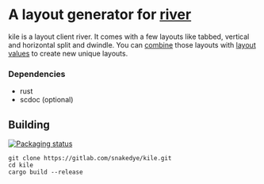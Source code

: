 # A layout generator for [river](https://github.com/ifreund/river)

kile is a layout client river. It comes with a few layouts like tabbed, vertical and horizontal split and dwindle. You can [combine](https://gitlab.com/snakedye/kile/-/blob/main/doc/kile.1.scd#L98) those layouts with [layout values](https://gitlab.com/snakedye/kile/-/blob/main/doc/kile.1.scd#L33) to create new unique layouts.

### Dependencies
- rust
- scdoc (optional)

## Building

[![Packaging status](https://repology.org/badge/vertical-allrepos/kile-wl.svg)](https://repology.org/project/kile-wl/versions)
```shell
git clone https://gitlab.com/snakedye/kile.git
cd kile
cargo build --release
```
